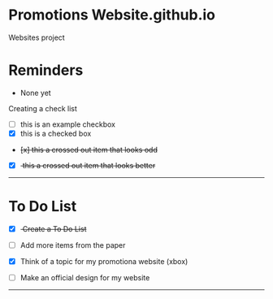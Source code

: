 # Promotions Website.github.io
Websites project

# Reminders
- None yet

Creating a check list
- [ ] this is an example checkbox
- [x] this is a checked box
- <del> [x] this a crossed out item that looks odd </del>
- [x] <del> this a crossed out item that looks better </del>

---

# To Do List
- [x] <del> Create a To Do List </del>
- [ ] Add more items from the paper
- [x] Think of a topic for my promotiona website (xbox)
- [ ] Make an official design for my website


---
